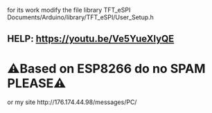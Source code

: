 for its work modify the file library TFT_eSPI Documents/Arduino/library/TFT_eSPI/User_Setup.h

HELP:
https://youtu.be/Ve5YueXlyQE
--------------------------------
<h1>⚠️Based on ESP8266 do no SPAM PLEASE⚠️</h1> 
<p>or my site</h1>
http://176.174.44.98/messages/PC/
